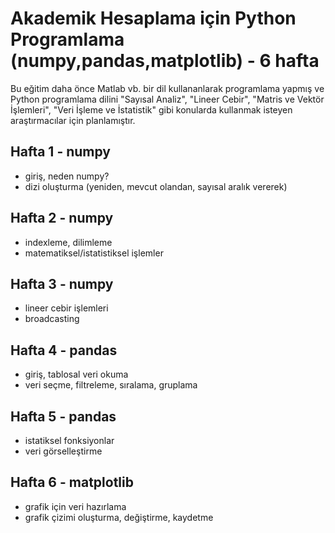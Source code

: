 # Akademik Hesaplama için Python Programlama (numpy,pandas,matplotlib) - 6 hafta
Bu eğitim daha önce Matlab vb. bir dil kullananlarak programlama yapmış ve Python programlama dilini "Sayısal Analiz", "Lineer Cebir", "Matris ve Vektör İşlemleri", "Veri İşleme ve İstatistik" gibi konularda kullanmak isteyen araştırmacılar için planlamıştır.

## Hafta 1 - numpy
* giriş, neden numpy?
* dizi oluşturma (yeniden, mevcut olandan, sayısal aralık vererek)

## Hafta 2 - numpy
* indexleme, dilimleme
* matematiksel/istatistiksel işlemler

## Hafta 3 - numpy
* lineer cebir işlemleri
* broadcasting

## Hafta 4 - pandas
* giriş, tablosal veri okuma
* veri seçme, filtreleme, sıralama, gruplama

## Hafta 5 - pandas
* istatiksel fonksiyonlar
* veri görselleştirme

## Hafta 6 - matplotlib
* grafik için veri hazırlama
* grafik çizimi oluşturma, değiştirme, kaydetme

